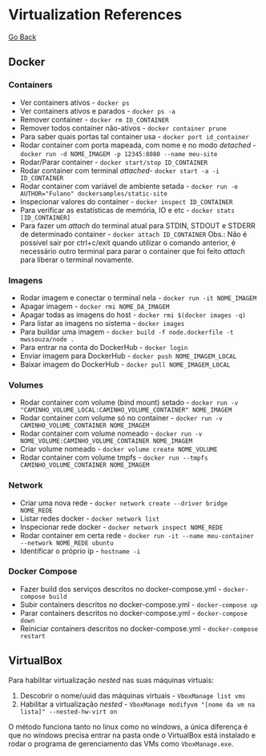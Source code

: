 # Virtualization References

[Go Back](./)

## Docker

### Containers

* Ver containers ativos - `docker ps`
* Ver containers ativos e parados - `docker ps -a`
* Remover container - `docker rm ID_CONTAINER`
* Remover todos container não-ativos - `docker container prune`
* Para saber quais portas tal container usa -  `docker port id_container`
* Rodar container com porta mapeada, com nome e no modo _detached_ - `docker run -d NOME_IMAGEM -p 12345:8080 --name meu-site`
* Rodar/Parar container  - `docker start/stop ID_CONTAINER`
* Rodar container com terminal _attached_- `docker start -a -i ID_CONTAINER`
* Rodar container com variável de ambiente setada - `docker run -e AUTHOR="Fulano" dockersamples/static-site`
* Inspecionar valores do container - `docker inspect ID_CONTAINER`
* Para verificar as estatísticas de memória, IO e etc - `docker stats [ID_CONTAINER]`
* Para fazer um _attach_  do terminal atual para STDIN, STDOUT e STDERR de determinado container - `docker attach ID_CONTAINER`
 Obs.: Não é possível sair por ctrl+c/exit quando utilizar o comando anterior, é necessário outro terminal para parar o container que foi feito _attach_ para liberar o terminal novamente.

### Imagens

* Rodar imagem e conectar o terminal nela - `docker run -it NOME_IMAGEM`
* Apagar imagem - `docker rmi NOME_DA_IMAGEM`
* Apagar todas as imagens do host - `docker rmi $(docker images -q)`
* Para listar as imagens no sistema - `docker images`
* Para buildar uma imagem - `docker build -f node.dockerfile -t mwssouza/node .`
* Para entrar na conta do DockerHub - `docker login`
* Enviar imagem para DockerHub - `docker push NOME_IMAGEM_LOCAL`
* Baixar imagem do DockerHub - `docker pull NOME_IMAGEM_LOCAL`

### Volumes

* Rodar container com volume (bind mount) setado - `docker run -v "CAMINHO_VOLUME_LOCAL:CAMINHO_VOLUME_CONTAINER" NOME_IMAGEM`
* Rodar container com volume só no container - `docker run -v CAMINHO_VOLUME_CONTAINER NOME_IMAGEM`
* Rodar container com volume nomeado - `docker run -v NOME_VOLUME:CAMINHO_VOLUME_CONTAINER NOME_IMAGEM`
* Criar volume nomeado - `docker volume create NOME_VOLUME`
* Rodar container com volume tmpfs - `docker run --tmpfs CAMINHO_VOLUME_CONTAINER NOME_IMAGEM`

### Network

* Criar uma nova rede - `docker network create --driver bridge NOME_REDE`
* Listar redes docker - `docker network list`
* Inspecionar rede docker - `docker network inspect NOME_REDE`
* Rodar container em certa rede - `docker run -it --name meu-container --network NOME_REDE ubuntu`
* Identificar o próprio ip - `hostname -i`

### Docker Compose

* Fazer build dos serviços descritos no docker-compose.yml - `docker-compose build`
* Subir containers descritos no docker-compose.yml - `docker-compose up`
* Parar containers descritos no docker-compose.yml - `docker-compose down`
* Reiniciar containers descritos no docker-compose.yml - `docker-compose restart`

## VirtualBox

Para habilitar virtualização _nested_ nas suas máquinas virtuais:

1. Descobrir o nome/uuid das máquinas virtuais - `VboxManage list vms`
2. Habilitar a virtualização _nested_ - `VboxManage modifyvm "[nome da vm na lista]" --nested-hw-virt on`

O método funciona tanto no linux como no windows, a única diferença é que no windows precisa entrar na pasta onde o VirtualBox está instalado e rodar o programa de gerenciamento das VMs como `VboxManage.exe`.
